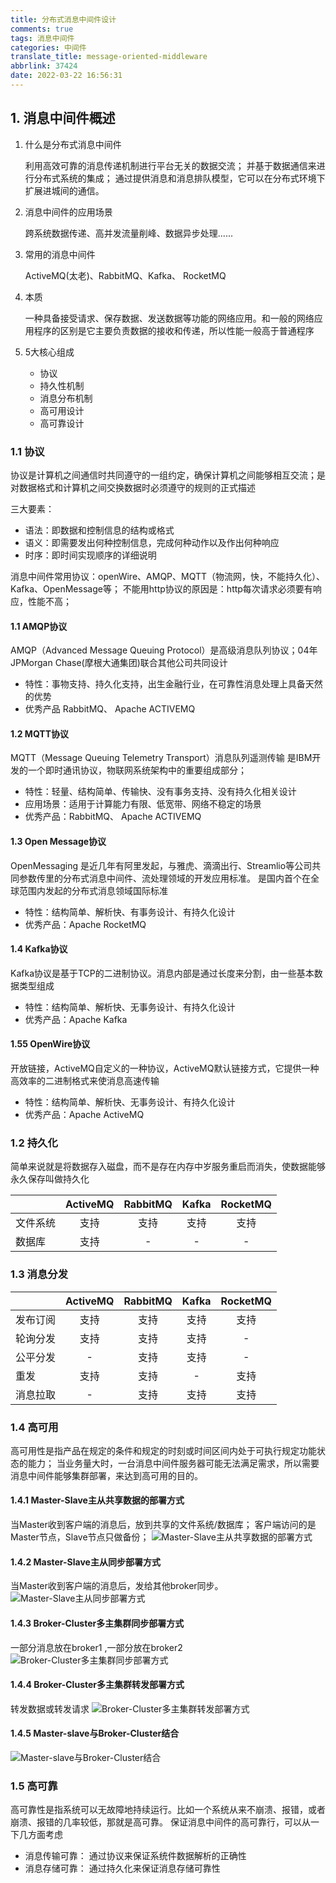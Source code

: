 ```yaml
---
title: 分布式消息中间件设计
comments: true
tags: 消息中间件
categories: 中间件
translate_title: message-oriented-middleware
abbrlink: 37424
date: 2022-03-22 16:56:31
---
```


## 1. 消息中间件概述
1. 什么是分布式消息中间件
   
    利用高效可靠的消息传递机制进行平台无关的数据交流；
    并基于数据通信来进行分布式系统的集成；
    通过提供消息和消息排队模型，它可以在分布式环境下扩展进城间的通信。
   
2. 消息中间件的应用场景
    
    跨系统数据传递、高并发流量削峰、数据异步处理......

3. 常用的消息中间件
    
    ActiveMQ(太老)、RabbitMQ、Kafka、 RocketMQ

4. 本质
    
    一种具备接受请求、保存数据、发送数据等功能的网络应用。和一般的网络应用程序的区别是它主要负责数据的接收和传递，所以性能一般高于普通程序

5. 5大核心组成
    - 协议
    - 持久性机制
    - 消息分布机制
    - 高可用设计
    - 高可靠设计
    

### 1.1 协议
协议是计算机之间通信时共同遵守的一组约定，确保计算机之间能够相互交流；是对数据格式和计算机之间交换数据时必须遵守的规则的正式描述
  
三大要素：
- 语法：即数据和控制信息的结构或格式
- 语义：即需要发出何种控制信息，完成何种动作以及作出何种响应
- 时序：即时间实现顺序的详细说明

消息中间件常用协议：openWire、AMQP、MQTT（物流网，快，不能持久化）、Kafka、OpenMessage等；
不能用http协议的原因是：http每次请求必须要有响应，性能不高；

#### 1.1 AMQP协议
AMQP（Advanced Message Queuing Protocol）是高级消息队列协议；04年JPMorgan Chase(摩根大通集团)联合其他公司共同设计

- 特性：事物支持、持久化支持，出生金融行业，在可靠性消息处理上具备天然的优势
- 优秀产品 RabbitMQ、 Apache ACTIVEMQ

#### 1.2 MQTT协议
MQTT（Message Queuing Telemetry Transport）消息队列遥测传输
是IBM开发的一个即时通讯协议，物联网系统架构中的重要组成部分；

- 特性：轻量、结构简单、传输快、没有事务支持、没有持久化相关设计
- 应用场景：适用于计算能力有限、低宽带、网络不稳定的场景
- 优秀产品：RabbitMQ、 Apache ACTIVEMQ

#### 1.3 Open Message协议
OpenMessaging 是近几年有阿里发起，与雅虎、滴滴出行、Streamlio等公司共同参数传里的分布式消息中间件、流处理领域的开发应用标准。
是国内首个在全球范围内发起的分布式消息领域国际标准

- 特性：结构简单、解析快、有事务设计、有持久化设计
- 优秀产品：Apache RocketMQ

#### 1.4 Kafka协议
Kafka协议是基于TCP的二进制协议。消息内部是通过长度来分割，由一些基本数据类型组成
- 特性：结构简单、解析快、无事务设计、有持久化设计
- 优秀产品：Apache Kafka

#### 1.55 OpenWire协议
开放链接，ActiveMQ自定义的一种协议，ActiveMQ默认链接方式，它提供一种高效率的二进制格式来使消息高速传输
- 特性：结构简单、解析快、无事务设计、有持久化设计
- 优秀产品：Apache ActiveMQ

### 1.2 持久化
简单来说就是将数据存入磁盘，而不是存在内存中岁服务重启而消失，使数据能够永久保存叫做持久化

|  | ActiveMQ | RabbitMQ | Kafka | RocketMQ |
| ------ | :------: | :------: | :------: | :------: |
| 文件系统 | 支持 | 支持 | 支持 | 支持 |
| 数据库 | 支持 | - | - | - |
 
### 1.3 消息分发
|  | ActiveMQ | RabbitMQ | Kafka | RocketMQ |
| ------ | :------: | :------: | :------: | :------: |
| 发布订阅 | 支持 | 支持 | 支持 | 支持 |
| 轮询分发 | 支持 | 支持 | 支持 | - |
| 公平分发 | - | 支持 | 支持 | - |
| 重发 | 支持 | 支持 | - | 支持 |
| 消息拉取 | - | 支持 | 支持 | 支持 |

### 1.4 高可用
高可用性是指产品在规定的条件和规定的时刻或时间区间内处于可执行规定功能状态的能力；
当业务量大时，一台消息中间件服务器可能无法满足需求，所以需要消息中间件能够集群部署，来达到高可用的目的。

#### 1.4.1 Master-Slave主从共享数据的部署方式
当Master收到客户端的消息后，放到共享的文件系统/数据库； 客户端访问的是Master节点，Slave节点只做备份；
![Master-Slave主从共享数据的部署方式](./message-oriented-middleware/2.png)

#### 1.4.2 Master-Slave主从同步部署方式
当Master收到客户端的消息后，发给其他broker同步。
![Master-Slave主从同步部署方式](./message-oriented-middleware/3.png)

#### 1.4.3 Broker-Cluster多主集群同步部署方式
一部分消息放在broker1 ,一部分放在broker2
![Broker-Cluster多主集群同步部署方式](./message-oriented-middleware/4.png)

#### 1.4.4 Broker-Cluster多主集群转发部署方式
转发数据或转发请求
![Broker-Cluster多主集群转发部署方式](./message-oriented-middleware/5.png)

#### 1.4.5 Master-slave与Broker-Cluster结合
![Master-slave与Broker-Cluster结合](./message-oriented-middleware/6.png)

### 1.5 高可靠
高可靠性是指系统可以无故障地持续运行。比如一个系统从来不崩溃、报错，或者崩溃、报错的几率较低，那就是高可靠。
保证消息中间件的高可靠行，可以从一下几方面考虑
- 消息传输可靠： 通过协议来保证系统件数据解析的正确性
- 消息存储可靠： 通过持久化来保证消息存储可靠性

